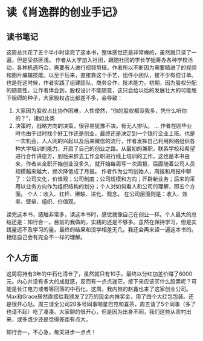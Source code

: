 # 读《肖逸群的创业手记》

## 读书笔记
这周总共花了五个半小时读完了这本书，整体感觉还是非常棒的，虽然就只读了一遍，但是受益匪浅。
作者从大学加入社团，跟随社团的学长学姐筹办各种学校活动，各种机遇巧合，需要有人进行视频剪辑，作者所以不断因为需要精进了的视频和图片编辑技能。以至于后来，直接靠这个手艺，组件小团队，接不少有偿订单。也是在这时候，作者实践了组建团队，商务合作，技术能力。初期，因为股权分配的随意性，让作者体会到，股权设计不能随意，这只会给以后的发展壮大的可能埋下阻碍的种子，大家股权占比都差不多，会导致：
1. 大家因为股权占比协作困难，人性使然，“你的股权都没我多，凭什么听你的？”，诸如此类
2. 决策时，战略方向的决策，很容易犹豫不决。有无人排队。
...
作者在刚毕业时也由于过时找个好工作还是创业，最终还是决定到一个银行企业上班。也是一次机会，人人网的兴起以及后来微信的流行，作者发挥自己利用网络组织各种大学培训的能力，开启了自己的创业之路。从最初的兼职，联系学校和希望进行合作讲座方，到后来辞去工作全职进行线上培训的工作。这也是本书由来，作者从全职开始创业没多久，就开始每周写一次周报，后面随着公司人员规模越来越大，频次降低成了月报。
作者作为公司创始人，周报和月报中聊了：公司文化，价值观；公司制度；公司规模和方向；开辟新业务；后来的采用以业务方向作为组织结构的划分；个人对如何看人和公司的理解，即五个方面。
个人：收入、杠杆、稀缺、进化、观念。
在公司层面则是：收入、效率、壁垒、组织、价值观。

读完这本书，感触非常多，读这本书时，感觉就像自己在创业一样。个人最大的总结还是：知行合一。目前的我做的，实践的还是不够多。虽然在保持学习，但是实践量远不及学习的量。最终的结果和没学相差无几。我还会再来读一遍这本书的。相信自己会有完全不一样的理解。


## 个人方面
这周将持有3年的中石化清仓了，虽然就只有10手。最终以分红加差价赚了6000元。内心并没有多大的成就感，反而有一点点迷茫，接下来应该买什么股票呢？可能是长江电力或者等回落的中石化。这周，我内推的赵鑫也来了这家创业公司。Max和Grace居然直接给我颁发了2万的现金内推奖金，用了四个大红包包装。还是很开心哒。周三请全公司20多号同事喝星巴克和喜茶，周五请了5个同事（多了也请不起）吃了凑凑。大家聊的很开心，但是因为出身不同，我们这些从农村出来，或多或少还是觉得差距有点大。

知行合一，不心急，每天进步一点点！